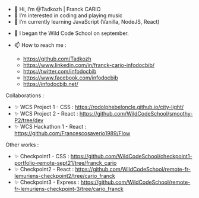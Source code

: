 - 👋 Hi, I’m @Tadkozh | Franck CARIO
- 👀 I’m interested in coding and playing music
- 🌱 I’m currently learning JavaScript (Vanilla, NodeJS, React)
<!---- 💞️ I’m looking to collaborate on ...--->
- 💞️ I began the Wild Code School on september.

- 📫 How to reach me :
  - https://github.com/Tadkozh
  - https://www.linkedin.com/in/franck-cario-infodocbib/
  - https://twitter.com/infodocbib
  - https://www.facebook.com/infodocbib
  - https://infodocbib.net/

Collaborations :
  - ✨ WCS Project 1 - CSS : https://rodolphebeloncle.github.io/city-light/
  - ✨ WCS Project 2 - React : https://github.com/WildCodeSchool/smoothy-P2/tree/dev
  - ✨ WCS Hackathon 1 - React : https://github.com/Francescosaverio1989/Flow

Other works :
  - ✨ Checkpoint1 - CSS : https://github.com/WildCodeSchool/checkpoint1-portfolio-remote-sept21/tree/franck_cario
  - ✨ Checkpoint2 - React : https://github.com/WildCodeSchool/remote-fr-lemuriens-checkpoint2/tree/cario_franck
  - ✨ Checkpoint3 - Express : https://github.com/WildCodeSchool/remote-fr-lemuriens-checkpoint-3/tree/cario_franck

<!---
Tadkozh/Tadkozh is a ✨ special ✨ repository because its `README.md` (this file) appears on your GitHub profile.
You can click the Preview link to take a look at your changes.
--->
